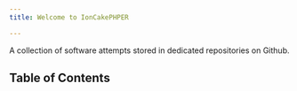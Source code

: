 ```yaml
---
title: Welcome to IonCakePHPER

---
```

A collection of software attempts stored in dedicated repositories on Github.

## Table of Contents

